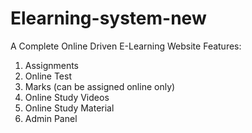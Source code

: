# Elearning-system-new
A Complete Online Driven E-Learning Website
Features:
  1) Assignments
  2) Online Test
  3) Marks (can be assigned online only)
  4) Online Study Videos
  5) Online Study Material
  6) Admin Panel
